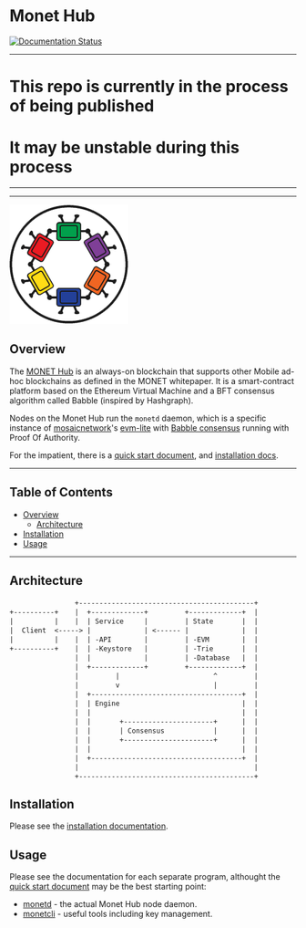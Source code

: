 # Monet Hub

[![Documentation Status](https://readthedocs.org/projects/monetd/badge/?version=latest)](https://monetd.readthedocs.io/en/latest/?badge=latest)

----

# This repo is currently in the process of being published
# It may be unstable during this process

----

----


![Monet Logo](docs/assets/monet_logo.png)


## Overview

The [MONET Hub](https://monet.network/about.html) is an always-on blockchain that supports other Mobile ad-hoc blockchains as defined in the MONET whitepaper. It is a smart-contract platform based on the Ethereum Virtual Machine and a BFT consensus algorithm called Babble (inspired by Hashgraph).

Nodes on the Monet Hub run the `monetd` daemon, which is a specific instance of [mosaicnetwork](https://mosaicnetworks.io)'s [evm-lite](https://github.com/mosaicnetworks/evm-lite)  with 
[Babble consensus](https://github.com/mosaicnetworks/babble) running with Proof Of Authority.

For the impatient, there is a [quick start document](docs/README.md), and [installation docs](docs/install.md).

----

## Table of Contents

+ [Overview](#overview)
    + [Architecture](#architecture)
+ [Installation](#installation)
+ [Usage](#usage)

----

## Architecture

```
                +-------------------------------------------+
+----------+    |  +-------------+         +-------------+  |       
|          |    |  | Service     |         | State       |  |
|  Client  <-----> |             | <------ |             |  |
|          |    |  | -API        |         | -EVM        |  |
+----------+    |  | -Keystore   |         | -Trie       |  |
                |  |             |         | -Database   |  |
                |  +-------------+         +-------------+  |
                |         |                       ^         |     
                |         v                       |         |
                |  +-------------------------------------+  |
                |  | Engine                              |  |
                |  |                                     |  |
                |  |       +----------------------+      |  |
                |  |       | Consensus            |      |  |
                |  |       +----------------------+      |  |
                |  |                                     |  |
                |  +-------------------------------------+  |
                |                                           |
                +-------------------------------------------+

```




## Installation

Please see the [installation documentation](docs/install.md).

## Usage

Please see the documentation for each separate program, althought the [quick start document](docs/README.md) may be the best starting point:

- [monetd](docs/monetd.md) - the actual Monet Hub node daemon.
- [monetcli](docs/monetcli.md) - useful tools including key management. 
